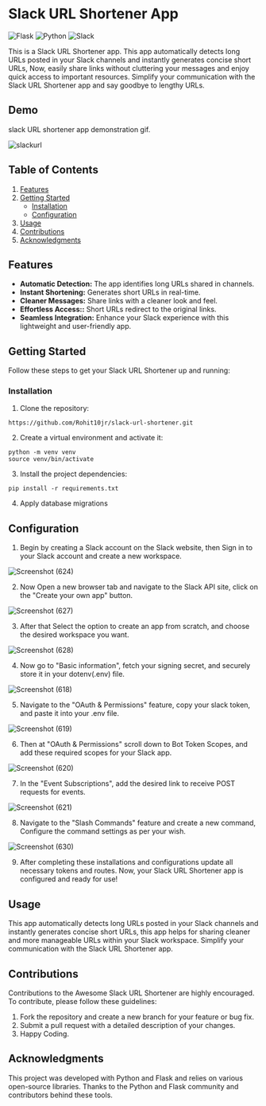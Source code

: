 # Slack URL Shortener App
![Flask](https://img.shields.io/badge/flask-%23000.svg?style=for-the-badge&logo=flask&logoColor=white)
![Python](https://img.shields.io/badge/python-3670A0?style=for-the-badge&logo=python&logoColor=ffdd54)
![Slack](https://img.shields.io/badge/Slack-4A154B?style=for-the-badge&logo=slack&logoColor=white)

This is a Slack URL Shortener app. This app automatically detects long URLs posted in your Slack channels and instantly generates concise short URLs, Now, easily share links without cluttering your messages and enjoy quick access to important resources. Simplify your communication with the Slack URL Shortener app and say goodbye to lengthy URLs.

## Demo 

slack URL shortener app demonstration gif.

![slackurl](https://github.com/Rohit10jr/slack-url-shortener/assets/130643902/ecdaf253-5f47-4334-b810-7d5beeafcc0f)

## Table of Contents

1. [Features](#features)
2. [Getting Started](#getting-started)
   - [Installation](#installation)
   - [Configuration](#configuration)
3. [Usage](#usage)
4. [Contributions](#contributions)
5. [Acknowledgments](#acknowledgments)

## Features

- **Automatic Detection:** The app identifies long URLs shared in channels.
- **Instant Shortening:** Generates short URLs in real-time.
- **Cleaner Messages:** Share links with a cleaner look and feel.
- **Effortless Access::** Short URLs redirect to the original links.
- **Seamless Integration:** Enhance your Slack experience with this lightweight and user-friendly app.

## Getting Started

Follow these steps to get your Slack URL Shortener up and running:

### Installation

1. Clone the repository:
```
https://github.com/Rohit10jr/slack-url-shortener.git
```  
2. Create a virtual environment and activate it:
```
python -m venv venv
source venv/bin/activate
```

3. Install the project dependencies:
```
pip install -r requirements.txt
```

4. Apply database migrations

## Configuration

1. Begin by creating a Slack account on the Slack website, then Sign in to your Slack account and create a new workspace.

![Screenshot (624)](https://github.com/Rohit10jr/slack-url-shortener/assets/130643902/53f885ed-c6b7-4ef8-ad90-353bf04bb860)

2. Now Open a new browser tab and navigate to the Slack API site, click on the "Create your own app" button.

![Screenshot (627)](https://github.com/Rohit10jr/slack-url-shortener/assets/130643902/2470e87f-28f8-440a-9d24-dd5e683570c9)

3. After that Select the option to create an app from scratch, and choose the desired workspace you want.

![Screenshot (628)](https://github.com/Rohit10jr/slack-url-shortener/assets/130643902/0516a4c7-6ff9-4be5-aee8-1166defb60fb)

4. Now go to "Basic information", fetch your signing secret, and securely store it in your dotenv(.env) file.

![Screenshot (618)](https://github.com/Rohit10jr/slack-url-shortener/assets/130643902/571ba5b4-5f7d-42fd-8e96-ce8cc4999dd0)

5. Navigate to the "OAuth & Permissions" feature, copy your slack token, and paste it into your .env file.

![Screenshot (619)](https://github.com/Rohit10jr/slack-url-shortener/assets/130643902/077d7120-1e40-446b-b181-0fc0b3718464)

6. Then at "OAuth & Permissions" scroll down to Bot Token Scopes, and add these required scopes for your Slack app.

![Screenshot (620)](https://github.com/Rohit10jr/slack-url-shortener/assets/130643902/a2b65e0b-bc4e-463b-b81a-6dba161ea2a9)

7. In the "Event Subscriptions", add the desired link to receive POST requests for events.

![Screenshot (621)](https://github.com/Rohit10jr/slack-url-shortener/assets/130643902/63c05ad9-a809-4e6f-90c1-54cd807b62a6)

8. Navigate to the "Slash Commands" feature and create a new command, Configure the command settings as per your wish.

![Screenshot (630)](https://github.com/Rohit10jr/slack-url-shortener/assets/130643902/da2dbd57-2743-436f-92d9-f46188d4fb34)

9. After completing these installations and configurations update all necessary tokens and routes. Now, your Slack URL Shortener app is configured and ready for use!

## Usage

This app automatically detects long URLs posted in your Slack channels and instantly generates concise short URLs, this app helps for sharing cleaner and more manageable URLs within your Slack workspace. Simplify your communication with the Slack URL Shortener app.

## Contributions

Contributions to the Awesome Slack URL Shortener are highly encouraged. To contribute, please follow these guidelines:
1. Fork the repository and create a new branch for your feature or bug fix.
2. Submit a pull request with a detailed description of your changes.
3. Happy Coding.

## Acknowledgments

This project was developed with Python and Flask and relies on various open-source libraries. Thanks to the Python and Flask community and contributors behind these tools.
